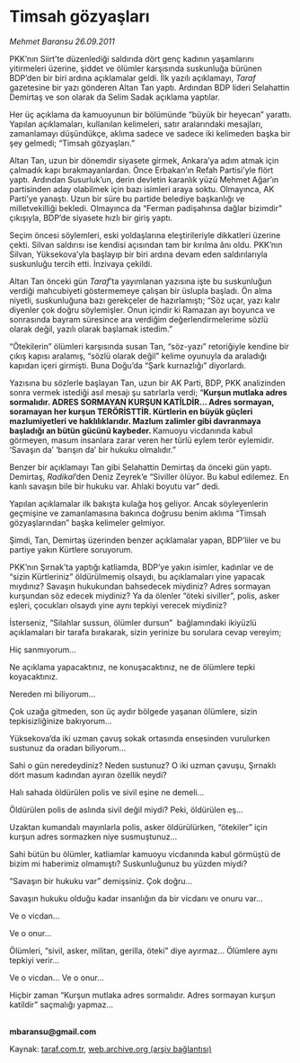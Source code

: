 # Timsah gözyaşları

*Mehmet Baransu 26.09.2011*

<div class="yazi"><p>PKK’nın Siirt’te düzenlediği saldırıda dört genç kadının yaşamlarını yitirmeleri üzerine, şiddet ve ölümler karşısında suskunluğa bürünen BDP’den bir biri ardına açıklamalar geldi. İlk yazılı açıklamayı, <i>Taraf</i> gazetesine bir yazı gönderen Altan Tan yaptı. Ardından BDP lideri Selahattin Demirtaş ve son olarak da Selim Sadak açıklama yaptılar. </p>
<p>Her üç açıklama da kamuoyunun bir bölümünde “büyük bir heyecan” yarattı. Yapılan açıklamaları, kullanılan kelimeleri, satır aralarındaki mesajları, zamanlamayı düşündükçe, aklıma sadece ve sadece iki kelimeden başka bir şey gelmedi; “Timsah gözyaşları.”</p>
<p>Altan Tan, uzun bir dönemdir siyasete girmek, Ankara’ya adım atmak için çalmadık kapı bırakmayanlardan. Önce Erbakan’ın Refah Partisi’yle flört yaptı. Ardından Susurluk’un, derin devletin karanlık yüzü Mehmet Ağar’ın partisinden aday olabilmek için bazı isimleri araya soktu. Olmayınca, AK Parti’ye yanaştı. Uzun bir süre bu partide belediye başkanlığı ve milletvekilliği bekledi. Olmayınca da “Ferman padişahınsa dağlar bizimdir” çıkışıyla, BDP’de siyasete hızlı bir giriş yaptı. </p>
<p>Seçim öncesi söylemleri, eski yoldaşlarına eleştirileriyle dikkatleri üzerine çekti. Silvan saldırısı ise kendisi açısından tam bir kırılma ânı oldu. PKK’nın Silvan, Yüksekova’yla başlayıp bir biri ardına devam eden saldırılarıyla suskunluğu tercih etti. İnzivaya çekildi. </p>
<p>Altan Tan önceki gün <i>Taraf</i>’ta yayımlanan yazısına işte bu suskunluğun verdiği mahcubiyeti göstermemeye çalışan bir üslupla başladı. Ön alma niyetli, suskunluğuna bazı gerekçeler de hazırlamıştı; “Söz uçar, yazı kalır diyenler çok doğru söylemişler. Onun içindir ki Ramazan ayı boyunca ve sonrasında bayram süresince ara verdiğim değerlendirmelerime sözlü olarak değil, yazılı olarak başlamak istedim.” </p>
<p>“Ötekilerin” ölümleri karşısında susan Tan, “söz-yazı” retoriğiyle kendine bir çıkış kapısı aralamış, “sözlü olarak değil” kelime oyunuyla da araladığı kapıdan içeri girmişti. Buna Doğu’da “Şark kurnazlığı” diyorlardı.  </p>
<p>Yazısına bu sözlerle başlayan Tan, uzun bir AK Parti, BDP, PKK analizinden sonra vermek istediği asıl mesajı şu satırlarla verdi; “<strong>Kurşun mutlaka adres sormalıdır. ADRES SORMAYAN KURŞUN KATİLDİR... Adres sormayan, soramayan her kurşun TERÖRİSTTİR. Kürtlerin en büyük güçleri mazlumiyetleri ve haklılıklarıdır. Mazlum zalimler gibi davranmaya başladığı an bütün gücünü kaybeder. </strong>Kamuoyu vicdanında kabul görmeyen, masum insanlara zarar veren her türlü eylem terör eylemidir. ‘Savaşın da’ ‘barışın da’ bir hukuku olmalıdır.”</p>
<p>Benzer bir açıklamayı Tan gibi Selahattin Demirtaş da önceki gün yaptı. Demirtaş, <i>Radikal</i>’den Deniz Zeyrek’e “Siviller ölüyor. Bu kabul edilemez. En kanlı savaşın bile bir hukuku var. Ahlaki boyutu var” dedi. </p>
<p>Yapılan açıklamalar ilk bakışta kulağa hoş geliyor. Ancak söyleyenlerin geçmişine ve zamanlamasına bakınca doğrusu benim aklıma “Timsah gözyaşlarından” başka kelimeler gelmiyor.  </p>
<p>Şimdi, Tan, Demirtaş üzerinden benzer açıklamalar yapan, BDP’liler ve bu partiye yakın Kürtlere soruyorum. </p>
<p>PKK’nın Şırnak’ta yaptığı katliamda, BDP’ye yakın isimler, kadınlar ve de “sizin Kürtleriniz” öldürülmemiş olsaydı, bu açıklamaları yine yapacak mıydınız? Savaşın hukukundan bahsedecek miydiniz? Adres sormayan kurşundan söz edecek miydiniz? Ya da ölenler “öteki siviller”, polis, asker eşleri, çocukları olsaydı yine aynı tepkiyi verecek miydiniz?  </p>
<p>İsterseniz, “Silahlar sussun, ölümler dursun”  bağlamındaki ikiyüzlü açıklamaları bir tarafa bırakarak, sizin yerinize bu sorulara cevap vereyim;</p>
<p>Hiç sanmıyorum...</p>
<p>Ne açıklama yapacaktınız, ne konuşacaktınız, ne de ölümlere tepki koyacaktınız.  </p>
<p>Nereden mi biliyorum...</p>
<p>Çok uzağa gitmeden, son üç aydır bölgede yaşanan ölümlere, sizin tepkisizliğinize bakıyorum...  </p>
<p>Yüksekova’da iki uzman çavuş sokak ortasında ensesinden vurulurken sustunuz da oradan biliyorum...  </p>
<p>Sahi o gün neredeydiniz? Neden sustunuz? O iki uzman çavuşu, Şırnaklı dört masum kadından ayıran özellik neydi? </p>
<p>Halı sahada öldürülen polis ve sivil eşine ne demeli... </p>
<p>Öldürülen polis de aslında sivil değil miydi? Peki, öldürülen eş... </p>
<p>Uzaktan kumandalı mayınlarla polis, asker öldürülürken, “ötekiler” için kurşun adres sormazken niye susmuştunuz... </p>
<p>Sahi bütün bu ölümler, katliamlar kamuoyu vicdanında kabul görmüştü de bizim mi haberimiz olmamıştı? Suskunluğunuz bu yüzden miydi? </p>
<p>“Savaşın bir hukuku var” demişsiniz. Çok doğru... </p>
<p>Savaşın hukuku olduğu kadar insanlığın da bir vicdanı ve onuru var...</p>
<p>Ve o vicdan...</p>
<p>Ve o onur...</p>
<p>Ölümleri, “sivil, asker, militan, gerilla, öteki” diye ayırmaz... Ölümlere aynı tepkiyi verir...</p>
<p>Ve o vicdan... Ve o onur...</p>
<p>Hiçbir zaman “Kurşun mutlaka adres sormalıdır. Adres sormayan kurşun katildir” saçmalığı yapmaz...  </p>
<p><b><br/>mbaransu@gmail.com</b></p>
</div>

Kaynak: [taraf.com.tr](http://www.taraf.com.tr/mehmet-baransu/makale-timsah-gozyaslari.htm), [web.archive.org (arşiv bağlantısı)](http://web.archive.org/web/20131107073317/http://www.taraf.com.tr/mehmet-baransu/makale-timsah-gozyaslari.htm)
